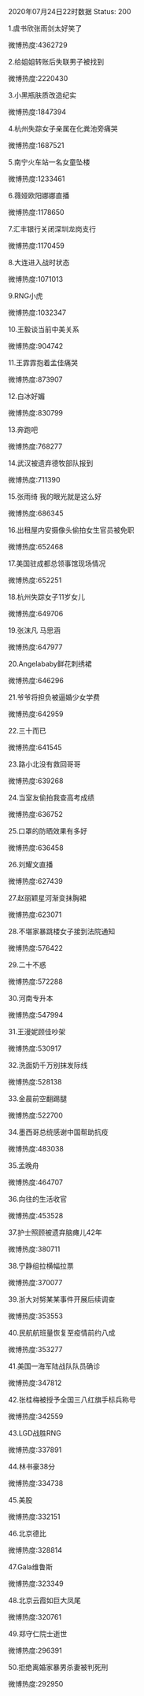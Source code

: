 2020年07月24日22时数据
Status: 200

1.虞书欣张雨剑太好笑了

微博热度:4362729

2.给姐姐转账后失联男子被找到

微博热度:2220430

3.小黑瓶肤质改造纪实

微博热度:1847394

4.杭州失踪女子亲属在化粪池旁痛哭

微博热度:1687521

5.南宁火车站一名女童坠楼

微博热度:1233461

6.薇娅欧阳娜娜直播

微博热度:1178650

7.汇丰银行关闭深圳龙岗支行

微博热度:1170459

8.大连进入战时状态

微博热度:1071013

9.RNG小虎

微博热度:1032347

10.王毅谈当前中美关系

微博热度:904742

11.王霏霏抱着孟佳痛哭

微博热度:873907

12.白冰好媚

微博热度:830799

13.奔跑吧

微博热度:768277

14.武汉被遗弃德牧部队报到

微博热度:711390

15.张雨绮 我的眼光就是这么好

微博热度:686345

16.出租屋内安摄像头偷拍女生官员被免职

微博热度:652468

17.美国驻成都总领事馆现场情况

微博热度:652251

18.杭州失踪女子11岁女儿

微博热度:649706

19.张沫凡 马思涵

微博热度:647977

20.Angelababy鲜花刺绣裙

微博热度:646296

21.爷爷将担负被逼婚少女学费

微博热度:642959

22.三十而已

微博热度:641545

23.路小北没有救回哥哥

微博热度:639268

24.当室友偷拍我查高考成绩

微博热度:636752

25.口罩的防晒效果有多好

微博热度:636458

26.刘耀文直播

微博热度:627439

27.赵丽颖星河渐变抹胸裙

微博热度:623071

28.不堪家暴跳楼女子接到法院通知

微博热度:576422

29.二十不惑

微博热度:572288

30.河南专升本

微博热度:547994

31.王漫妮顾佳吵架

微博热度:530917

32.洗面奶千万别抹发际线

微博热度:528138

33.金晨前空翻踢腿

微博热度:522700

34.墨西哥总统感谢中国帮助抗疫

微博热度:483038

35.孟晚舟

微博热度:464707

36.向往的生活收官

微博热度:453528

37.护士照顾被遗弃脑瘫儿42年

微博热度:380711

38.宁静组拉横幅拉票

微博热度:370077

39.浙大对努某某事件开展后续调查

微博热度:353553

40.民航航班量恢复至疫情前约八成

微博热度:353277

41.美国一海军陆战队队员确诊

微博热度:347812

42.张桂梅被授予全国三八红旗手标兵称号

微博热度:342559

43.LGD战胜RNG

微博热度:337891

44.林书豪38分

微博热度:334738

45.美股

微博热度:332151

46.北京德比

微博热度:328814

47.Gala维鲁斯

微博热度:323349

48.北京云霞如巨大凤尾

微博热度:320761

49.郑守仁院士逝世

微博热度:296391

50.拒绝离婚家暴男杀妻被判死刑

微博热度:292950

